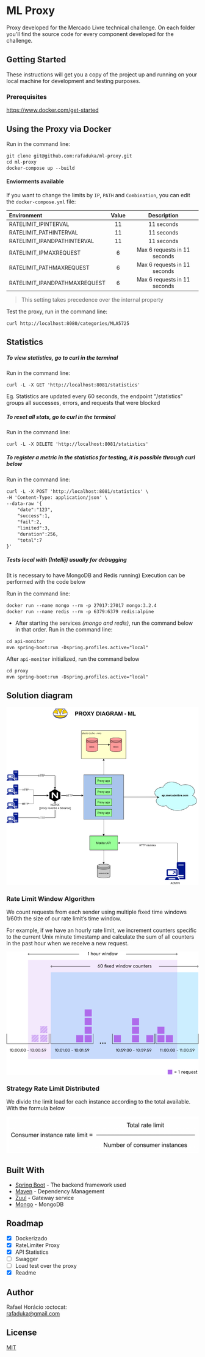 # ML Proxy

Proxy developed for the Mercado Livre technical challenge.
On each folder you'll find the source code for every component developed for the challenge.

## Getting Started

These instructions will get you a copy of the project up and running on your local machine for development and testing purposes.

### Prerequisites

https://www.docker.com/get-started

## Using the Proxy via Docker

Run in the command line:
```
git clone git@github.com:rafaduka/ml-proxy.git
cd ml-proxy
docker-compose up --build
```

#### Enviorments available

If you want to change the limits by `IP`, `PATH` and `Combination`, 
you can edit the `docker-compose.yml` file:

| Environment                   | Value         | Description  |
|:------------------------------|:-------------:|:------------:|
| RATELIMIT_IPINTERVAL          | 11            |  11 seconds  |
| RATELIMIT_PATHINTERVAL        | 11            |  11 seconds  |
| RATELIMIT_IPANDPATHINTERVAL   | 11            |  11 seconds  |
| RATELIMIT_IPMAXREQUEST        | 6             |  Max 6 requests in 11 seconds|
| RATELIMIT_PATHMAXREQUEST      | 6             |  Max 6 requests in 11 seconds|
| RATELIMIT_IPANDPATHMAXREQUEST | 6             |  Max 6 requests in 11 seconds|

>This setting takes precedence over the internal property

Test the proxy, run in the command line:
```
curl http://localhost:8080/categories/MLA5725
```

## Statistics

##### To view statistics, go to curl in the terminal

Run in the command line:
```
curl -L -X GET 'http://localhost:8081/statistics'
```
Eg. Statistics are updated every 60 seconds, the endpoint "/statistics" 
groups all successes, errors, and requests that were blocked


##### To reset all stats, go to curl in the terminal

Run in the command line:
```
curl -L -X DELETE 'http://localhost:8081/statistics'
```

##### To register a metric in the statistics for testing, it is possible through curl below

Run in the command line:
```
curl -L -X POST 'http://localhost:8081/statistics' \
-H 'Content-Type: application/json' \
--data-raw '{
    "date":"123",
    "success":1,
    "fail":2,
    "limited":3,
    "duration":256,
    "total":7
}'
```

##### Tests local with (Intellij) usually for debugging

(It is necessary to have MongoDB and Redis running) Execution can be performed with the code below

Run in the command line:
```
docker run --name mongo --rm -p 27017:27017 mongo:3.2.4
docker run --name redis --rm -p 6379:6379 redis:alpine
```

- After starting the services _(mongo and redis)_, run the command below in that order. 
Run in the command line:

```
cd api-monitor
mvn spring-boot:run -Dspring.profiles.active="local"
```
After `api-monitor` initialized, run the command below
```
cd proxy
mvn spring-boot:run -Dspring.profiles.active="local"
```


## Solution diagram

![alt text](docs/images/macro-flow.png)


### Rate Limit Window Algorithm
We count requests from each sender using multiple fixed time windows 1/60th the size of our rate limit’s time window.

For example, if we have an hourly rate limit, we increment counters specific to the current Unix minute timestamp and 
calculate the sum of all counters in the past hour when we receive a new request.

![alt text](docs/images/slidewindow.png)

### Strategy Rate Limit Distributed

We divide the limit load for each instance according to the total available.
With the formula below

![alt text](docs/images/ratelimit-instance-strategy.png)


## Built With

* [Spring Boot](https://spring.io/) - The backend framework used
* [Maven](https://maven.apache.org/) - Dependency Management
* [Zuul](https://github.com/Netflix/zuul) - Gateway service
* [Mongo](https://www.mongodb.com/) - MongoDB

## Roadmap
- [x] Dockerizado
- [x] RateLimiter Proxy
- [x] API Statistics
- [ ] Swagger
- [ ] Load test over the proxy
- [x] Readme 

## Author

Rafael Horácio :octocat:  
rafaduka@gmail.com

## License
[MIT](https://choosealicense.com/licenses/mit/)
